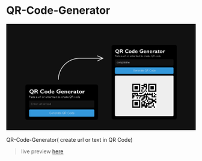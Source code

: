 # QR-Code-Generator

![qrcodegenerator](./img.png)

 QR-Code-Generator( create url or text in QR Code)

> live preview [here](https://qr-code-generator-two-nu.vercel.app/)
